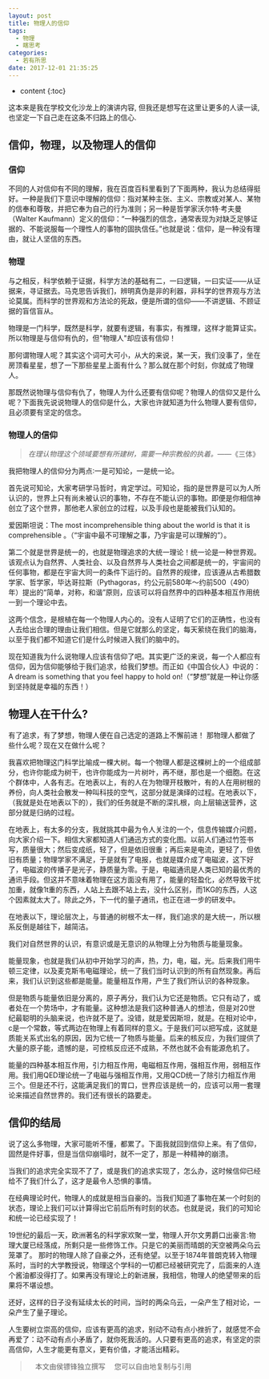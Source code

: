 ```yaml
---
layout: post
title: 物理人的信仰
tags:
  - 物理
  - 瞎思考
categories:
  - 若有所思
date: 2017-12-01 21:35:25
---
```


* content
{:toc}

这本来是我在学校文化沙龙上的演讲内容, 但我还是想写在这里让更多的人读一读, 也坚定一下自己走在这条不归路上的信心.
<!-- more -->




## 信仰，物理，以及物理人的信仰

### 信仰

不同的人对信仰有不同的理解，我在百度百科里看到了下面两种，我认为总结得挺好。一种是我们下意识中理解的信仰：指对某种主张、主义、宗教或对某人、某物的信奉和尊敬，并把它奉为自己的行为准则；另一种是哲学家沃尔特·考夫曼（Walter Kaufmann）定义的信仰：“一种强烈的信念，通常表现为对缺乏足够证据的、不能说服每一个理性人的事物的固执信任。”也就是说：信仰，是一种没有理由，就让人坚信的东西。

### 物理

与之相反，科学依赖于证据，科学方法的基础有二，一曰逻辑，一曰实证——从证据来，寻证据去。马克思告诉我们，辨明真伪是非的利器，非科学的世界观与方法论莫属。而科学的世界观和方法论的死敌，便是所谓的信仰——不讲逻辑、不顾证据的盲信盲从。

物理是一门科学，既然是科学，就要有逻辑，有事实，有推理，这样才能算证实。所以物理是与信仰有仇的，但"物理人"却应该有信仰！

那何谓物理人呢？其实这个词可大可小，从大的来说，某一天，我们没事了，坐在房顶看星星，想了一下那些星星上面有什么？那么就在那个时刻，你就成了物理人。

那既然说物理与信仰有仇了，物理人为什么还要有信仰呢？物理人的信仰又是什么呢？下面我先说说物理人的信仰是什么，大家也许就知道为什么物理人要有信仰，且必须要有坚定的信念。

### 物理人的信仰

> *在理认物理这个领域要想有所建树，需要一种宗教般的执着。*——《三体》


我把物理人的信仰分为两点∶一是可知论，一是统一论。

首先说可知论，大家考研学马哲时，肯定学过。可知论，指的是世界是可以为人所认识的，世界上只有尚未被认识的事物，不存在不能认识的事物。即便是你相信神创立了这个世界，那他老人家创立的过程，以及手段也是能被我们认知的。

爱因斯坦说：The most incomprehensible thing about the world is that it is comprehensible 。（“宇宙中最不可理解之事，乃宇宙是可以理解的”）。

第二个就是世界是统一的，也就是物理追求的大统一理论！统一论是一种世界观。该观点认为自然界、人类社会、以及自然界与人类社会之间都是统一的，宇宙间的任何事物，都是在宇宙大同一的条件下运行的。自然界的规律，应该遵从古希腊数学家、哲学家，毕达哥拉斯（Pythagoras，约公元前580年～约前500（490）年）提出的“简单，对称，和谐”原则，应该可以将自然界中的四种基本相互作用统一到一个理论中去。

这两个信念，是根植在每一个物理人内心的。没有人证明了它们的正确性，也没有人去给出合理的理由让我们相信。但是它就那么的坚定，每天萦绕在我们的脑海，以至于我们都不知道它们是什么时候进入我们的脑中的。

现在知道我为什么说物理人应该有信仰了吧。其实更广泛的来说，每一个人都应有信仰，因为信仰能够给于我们追求，给我们梦想。而正如《中国合伙人》中说的：A dream is something that you feel happy to hold on!（“梦想”就是一种让你感到坚持就是幸福的东西！）

## 物理人在干什么?

有了追求，有了梦想，物理人便在自己选定的道路上不懈前进！ 那物理人都做了些什么呢？现在又在做什么呢？

我喜欢把物理这门科学比喻成一棵大树。每一个物理人都是这棵树上的一个组成部分，也许你能成为树干，也许你能成为一片树叶，再不继，那也是一个细胞。在这个群体中，人各有志。在地表以上，有的人在为物理开枝散叶，有的人在用树根的养份，向人类社会散发一种叫科技的空气，这部分就是演绎的过程。在地表以下，（我就是处在地表以下的），我们的任务就是不断的深扎根，向上层输送营养，这部分就是归纳的过程。

在地表上，有太多的分支，我就挑其中最为令人关注的一个，信息传输媒介问题，向大家介绍一下。相信大家都知道人们通迅方式的变化图。以前人们通过竹签书写，质量很大；然后变成纸，轻了，但是依旧很重；再后来是电流，更轻了，但依旧有质量；物理学家不满足，于是就有了电报，也就是媒介成了电磁波，这下好了，电磁波的传播子是光子，静质量为零。于是，电磁通讯是人类已知的最优秀的通讯手段。但这并不意味着物理在这方面没有用了，能量的轻盈化，必然导致干扰加重，就像1t重的东西，人站上去跟不站上去，没什么区别，而1KG的东西，人这个因素就太大了。除此之外，下一代的量子通讯，也正在进一步的研发中。

在地表以下，理论层次上，与普通的树根不太一样，我们追求的是大统一，所以根系反倒是越往下，越简洁。

我们对自然世界的认识，有意识或是无意识的从物理上分为物质与能量现象。

能量现象，也就是我们从初中开始学习的声，热，力，电，磁，光。后来我们用牛顿三定律，以及麦克斯韦电磁理论，统一了我们当时认识到的所有自然现象。再后来，我们认识到这些都是能量。能量相互作用，产生了我们所认识的各种现象。

但是物质与能量依旧是分离的，原子再分，我们认为它还是物质。它只有动了，或者处在一个势场中，才有能量。这种想法是我们这种普通人的想法，但是对20世纪最聪明的头脑来说，也许就不是了。没错，就是爱因斯坦，就是。在相对论中，c是一个常数，等式两边在物理上有着同样的意义。于是我们可以把写成，这就是质能关系式出名的原因，因为它统一了物质与能量。后来的核反应，为我们提供了大量的原子能，遗憾的是，可控核反应还不成熟，不然也就不会有能源危机了。

能量的四种基本相互作用，引力相互作用，电磁相互作用，强相互作用，弱相互作用。我们用QED理论统一了电磁与强相互作用，又用QCD统一了除引力相互作用三个。但是还不行，这能满足我们的胃口，世界应该是统一的，应该可以用一套理论来描述自然世界的。我们还有很长的路要走。

## 信仰的结局

说了这么多物理，大家可能听不懂，都累了。下面我就回到信仰上来。有了信仰，固然是件好事，但是当信仰崩塌时，就不一定了，那是一种精神的崩溃。

当我们的追求完全实现不了了，或是我们的追求实现了，怎么办，这时候信仰已经给不了我们什么了，这才是最令人恐惧的事情。

在经典理论时代，物理人的成就是相当自豪的。当我们知道了事物在某一个时刻的状态，理论上我们可以计算得出它前后所有时刻的状态。也就是说，我们的可知论和统一论已经实现了！

19世纪的最后一天，欧洲著名的科学家欢聚一堂，物理人开尔文男爵口出豪言:物理大厦已经落成，所剩只是一些修饰工作。只是它的美丽而晴朗的天空被两朵乌云笼罩了。
那时的物理人除了自豪之外，还有绝望。以至于1874年普朗克转入物理系时，当时的大学教授说，物理这个学科的一切都已经被研究完了，后面来的人连个酱油都没得打了。如果再没有理论上的新进展，我相信，物理人的绝望带来的后果将不堪设想。

还好，这样的日子没有延续太长的时间，当时的两朵乌云，一朵产生了相对论，一朵产生了量子理论。

人生要树立崇高的信仰，应该有更高的追求，别动不动有点小挫折了，就感觉不会再爱了：动不动有点小矛盾了，就你死我活的。人只要有更高的追求，有坚定的崇高信仰，人生才能更有意义，更有价值，才能活出精彩。

>　本文由侯镖锋独立撰写
>　您可以自由地复制与引用
